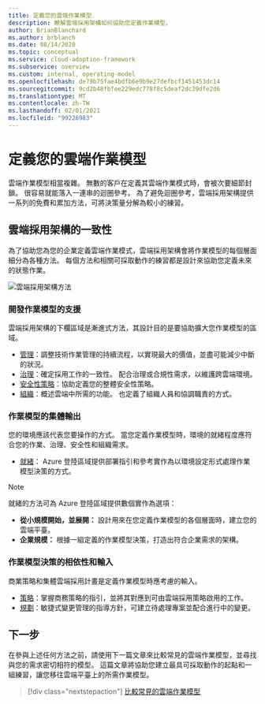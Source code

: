 ```yaml
---
title: 定義您的雲端作業模型
description: 瞭解雲端採用架構如何協助您定義作業模型。
author: BrianBlanchard
ms.author: brblanch
ms.date: 08/14/2020
ms.topic: conceptual
ms.service: cloud-adoption-framework
ms.subservice: overview
ms.custom: internal, operating-model
ms.openlocfilehash: de79b75fae4bdfb6e9b9e27defbcf1451453dc14
ms.sourcegitcommit: 9cd2b48fbfee229edc778f8c5deaf2dc39dfe2d6
ms.translationtype: MT
ms.contentlocale: zh-TW
ms.lasthandoff: 02/01/2021
ms.locfileid: "99226983"
---
```

# <a name="define-your-cloud-operating-model"></a>定義您的雲端作業模型

雲端作業模型相當複雜。 無數的客戶在定義其雲端作業模式時，會被次要細節封鎖。 很容易就能落入一連串的迴圈參考。 為了避免迴圈參考，雲端採用架構提供一系列的免費和累加方法，可將決策量分解為較小的練習。

## <a name="cloud-adoption-framework-alignment"></a>雲端採用架構的一致性

為了協助您為您的企業定義雲端作業模式，雲端採用架構會將作業模型的每個層面細分為各種方法。 每個方法和相關可採取動作的練習都是設計來協助您定義未來的狀態作業。

![雲端採用架構方法](../_images/caf-overview-new.png)

### <a name="support-to-develop-your-operating-model"></a>開發作業模型的支援

雲端採用架構的下欄區域是漸進式方法，其設計目的是要協助擴大您作業模型的區域。

- [管理](../manage/index.md)：調整技術作業管理的持續流程，以實現最大的價值，並盡可能減少中斷的狀況。
- [治理](../govern/index.md)：確定採用工作的一致性。 配合治理或合規性需求，以維護跨雲端環境。
- [安全性策略](../strategy/define-security-strategy.md)：協助定義您的整體安全性策略。
- [組織](../organize/index.md)：概述雲端中所需的功能。 也定義了組織人員和協調職責的方式。

### <a name="collective-output-of-the-operating-model"></a>作業模型的集體輸出

您的環境應該代表您要操作的方式。 當您定義作業模型時，環境的就緒程度應符合您的作業、治理、安全性和組織需求。

- [就緒](../ready/index.md)： Azure 登陸區域提供部署指引和參考實作為以環境設定形式處理作業模型決策的方式。

> [!NOTE]
> 就緒的方法可為 Azure 登陸區域提供數個實作為選項：
>
> - **從小規模開始，並展開：** 設計用來在您定義作業模型的各個層面時，建立您的雲端平臺。
> - **企業規模：** 根據一組定義的作業模型決策，打造出符合企業需求的架構。

### <a name="dependencies-and-inputs-to-operating-model-decisions"></a>作業模型決策的相依性和輸入

商業策略和集體雲端採用計畫是定義作業模型時應考慮的輸入。

- [策略](../strategy/index.md)：掌握商務策略的指引，並將其對應到可由雲端採用策略啟用的工作。
- [規劃](../plan/index.md)：敏捷式變更管理的指導方針，可建立待處理專案並配合進行中的變更。

## <a name="next-steps"></a>下一步

在參與上述任何方法之前，請使用下一篇文章來比較常見的雲端作業模型，並尋找與您的需求密切相符的模型。 這篇文章將協助您建立最具可採取動作的起點和一組練習，讓您移往雲端平臺上的所需作業模型。

> [!div class="nextstepaction"]
> [比較常見的雲端作業模型](./compare.md)

